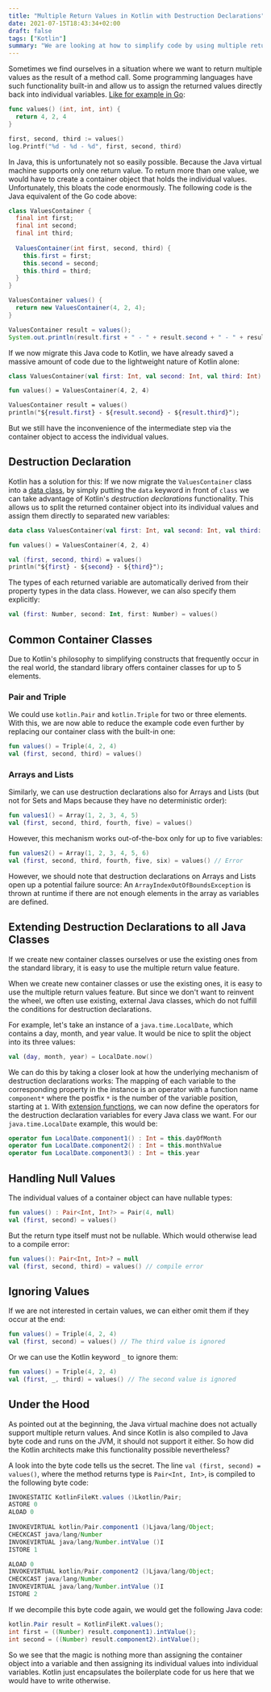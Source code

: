```yaml
---
title: "Multiple Return Values in Kotlin with Destruction Declarations"
date: 2021-07-15T18:43:34+02:00
draft: false
tags: ["Kotlin"]
summary: "We are looking at how to simplify code by using multiple return values from a method in Kotlin with powerful destruction declarations."
---
```


Sometimes we find ourselves in a situation where we want to return multiple values as the result of a method call. Some programming languages have such functionality built-in and allow us to assign the returned values directly back into individual variables. [Like for example in Go](https://gobyexample.com/multiple-return-values):

```go
func values() (int, int, int) {
  return 4, 2, 4
}

first, second, third := values()
log.Printf("%d - %d - %d", first, second, third)
```

In Java, this is unfortunately not so easily possible. Because the Java virtual machine supports only one return value. To return more than one value, we would have to create a container object that holds the individual values. Unfortunately, this bloats the code enormously. The following code is the Java equivalent of the Go code above:

```java
class ValuesContainer {
  final int first;
  final int second;
  final int third;
  
  ValuesContainer(int first, second, third) {
    this.first = first;
    this.second = second;
    this.third = third;
  }
}

ValuesContainer values() {
  return new ValuesContainer(4, 2, 4);
}

ValuesContainer result = values();
System.out.println(result.first + " - " + result.second + " - " + result.third);
```

If we now migrate this Java code to Kotlin, we have already saved a massive amount of code due to the lightweight nature of Kotlin alone:

```kotlin
class ValuesContainer(val first: Int, val second: Int, val third: Int)

fun values() = ValuesContainer(4, 2, 4)

ValuesContainer result = values()
println("${result.first} - ${result.second} - ${result.third}");
```

But we still have the inconvenience of the intermediate step via the container object to access the individual values.

## Destruction Declaration

Kotlin has a solution for this: If we now migrate the `ValuesContainer` class into a [data class](https://kotlinlang.org/docs/data-classes.html), by simply putting the `data` keyword in front of  `class` we can take advantage of Kotlin's _destruction declarations_ functionality. This allows us to split the returned container object into its individual values and assign them directly to separated new variables:

```kotlin {hl_lines=[5]}
data class ValuesContainer(val first: Int, val second: Int, val third: Int)

fun values() = ValuesContainer(4, 2, 4)

val (first, second, third) = values()
println("${first} - ${second} - ${third}");
```

The types of each returned variable are automatically derived from their property types in the data class. However, we can also specify them explicitly:

```kotlin
val (first: Number, second: Int, first: Number) = values()
```

## Common Container Classes

Due to Kotlin's philosophy to simplifying constructs that frequently occur in the real world, the standard library offers container classes for up to 5 elements.

### Pair and Triple

We could use `kotlin.Pair` and `kotlin.Triple` for two or three elements. With this, we are now able to reduce the example code even further by replacing our container class with the built-in one:

```kotlin
fun values() = Triple(4, 2, 4)
val (first, second, third) = values()
```

### Arrays and Lists

Similarly, we can use destruction declarations also for Arrays and Lists (but not for Sets and Maps because they have no deterministic order):

```kotlin
fun values1() = Array(1, 2, 3, 4, 5)
val (first, second, third, fourth, five) = values()
```
However, this mechanism works out-of-the-box only for up to five variables:
```kotlin
fun values2() = Array(1, 2, 3, 4, 5, 6) 
val (first, second, third, fourth, five, six) = values() // Error
```
However, we should note that destruction declarations on Arrays and Lists open up a potential failure source: An `ArrayIndexOutOfBoundsException` is thrown at runtime if there are not enough elements in the array as variables are defined.

## Extending Destruction Declarations to all Java Classes

If we create new container classes ourselves or use the existing ones from the standard library, it is easy to use the multiple return value feature.

When we create new container classes or use the existing ones, it is easy to use the multiple return values feature. But since we don't want to reinvent the wheel, we often use existing, external Java classes, which do not fulfill the conditions for destruction declarations.

For example, let's take an instance of a `java.time.LocalDate`, which contains a day, month, and year value. It would be nice to split the object into its three values:
```kotlin
val (day, month, year) = LocalDate.now()
```

We can do this by taking a closer look at how the underlying mechanism of destruction declarations works: The mapping of each variable to the corresponding property in the instance is an operator with a function name `component*` where the postfix `*` is the number of the variable position, starting at `1`. With [extension functions](https://kotlinlang.org/docs/extensions.html), we can now define the operators for the destruction declaration variables for every Java class we want. For our `java.time.LocalDate` example, this would be:
```kotlin
operator fun LocalDate.component1() : Int = this.dayOfMonth
operator fun LocalDate.component2() : Int = this.monthValue
operator fun LocalDate.component3() : Int = this.year
```

## Handling Null Values

The individual values of a container object can have nullable types:

```kotlin
fun values() : Pair<Int, Int?> = Pair(4, null)
val (first, second) = values()
```

But the return type itself must not be nullable. Which would otherwise lead to a compile error:

```kotlin
fun values(): Pair<Int, Int>? = null
val (first, second, third) = values() // compile error
```

## Ignoring Values

If we are not interested in certain values, we can either omit them if they occur at the end:

```kotlin
fun values() = Triple(4, 2, 4)
val (first, second) = values() // The third value is ignored
```

Or we can use the Kotlin keyword `_` to ignore them:

```kotlin
fun values() = Triple(4, 2, 4)
val (first, _, third) = values() // The second value is ignored
```

## Under the Hood

As pointed out at the beginning, the Java virtual machine does not actually support multiple return values. And since Kotlin is also compiled to Java byte code and runs on the JVM, it should not support it either. So how did the Kotlin architects make this functionality possible nevertheless?

A look into the byte code tells us the secret. The line  `val (first, second) = values()`, where the method returns type is `Pair<Int, Int>`, is compiled to the following byte code:

```java
INVOKESTATIC KotlinFileKt.values ()Lkotlin/Pair;
ASTORE 0
ALOAD 0
      
INVOKEVIRTUAL kotlin/Pair.component1 ()Ljava/lang/Object;
CHECKCAST java/lang/Number
INVOKEVIRTUAL java/lang/Number.intValue ()I
ISTORE 1

ALOAD 0
INVOKEVIRTUAL kotlin/Pair.component2 ()Ljava/lang/Object;
CHECKCAST java/lang/Number
INVOKEVIRTUAL java/lang/Number.intValue ()I
ISTORE 2
```

If we decompile this byte code again, we would get the following Java code:

```java
kotlin.Pair result = KotlinFileKt.values();
int first = ((Number) result.component1).intValue();
int second = ((Number) result.component2).intValue();
```

So we see that the magic is nothing more than assigning the container object into a variable and then assigning its individual values into individual variables. Kotlin just encapsulates the boilerplate code for us here that we would have to write otherwise.
